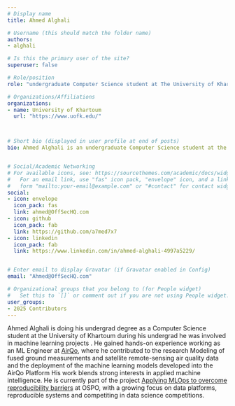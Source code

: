 ```yaml
---
# Display name
title: Ahmed Alghali

# Username (this should match the folder name)
authors:
- alghali

# Is this the primary user of the site?
superuser: false

# Role/position
role: "undergraduate Computer Science student at The University of Khartoum"

# Organizations/Affiliations
organizations:
- name: University of Khartoum
  url: "https://www.uofk.edu/"



# Short bio (displayed in user profile at end of posts)
bio: Ahmed Alghali is an undergraduate Computer Science student at the University of Khartoum with interest in applied machine learning and data platforms.


# Social/Academic Networking
# For available icons, see: https://sourcethemes.com/academic/docs/widgets/#icons
#   For an email link, use "fas" icon pack, "envelope" icon, and a link in the
#   form "mailto:your-email@example.com" or "#contact" for contact widget.
social:
- icon: envelope
  icon_pack: fas
  link: ahmed@OffSecHQ.com
- icon: github
  icon_pack: fab
  link: https://github.com/a7med7x7
- icon: linkedin
  icon_pack: fab
  link: https://www.linkedin.com/in/ahmed-alghali-4997a5229/


# Enter email to display Gravatar (if Gravatar enabled in Config)
email: "Ahmed@OffSecHQ.com"

# Organizational groups that you belong to (for People widget)
#   Set this to `[]` or comment out if you are not using People widget.  
user_groups:
- 2025 Contributors
---
```

Ahmed Alghali is doing his undergrad degree as a Computer Science student at the University of Khartoum during his undergrad he was involved in machine learning projects . He gained hands-on experience working as an ML Engineer at [AirQo](https://www.airqo.net/home), where he contributed to the research Modeling of fused ground measurements and satellite remote-sensing air quality data and the deployment of the machine learning models developed into the AirQo Platform  His work blends strong interests in applied machine intelligence. He is currently part of the project [Applying MLOps to overcome reproducibility barriers](https://ucsc-ospo.github.io/project/osre25/nyu/mlops/) at OSPO, with a growing focus on data platforms, reproducible systems and competiting in data science competitions.